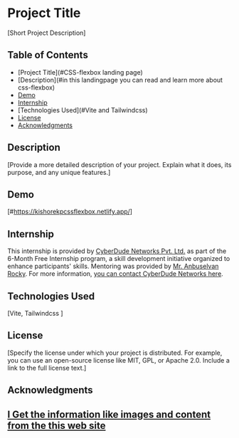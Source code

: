 # Project Title 
[Short Project Description]
## Table of Contents
- [Project Title](#CSS-flexbox landing page)
- [Description](#in this landingpage you can read and learn more about css-flexbox)
- [Demo](#https://kishorekpcssflexbox.netlify.app/)
- [Internship](#internship)
- [Technologies Used](#Vite and Tailwindcss)
- [License](#license)
- [Acknowledgments](#acknowledgments)
## Description
[Provide a more detailed description of your project. Explain what it does, its purpose, and any unique features.]
## Demo
[#https://kishorekpcssflexbox.netlify.app/]


## Internship
This internship is provided by [CyberDude Networks Pvt. Ltd.](https://youtube.com/cyberdudenetworks) as part of the 6-Month Free Internship program, a skill development initiative organized to enhance participants' skills. Mentoring was provided by [Mr. Anbuselvan Rocky](https://instagram.com/anbuselvanrocky). For more information, [you can contact CyberDude Networks here](https://cyberdudenetworks.com).
## Technologies Used 
[Vite, 
Tailwindcss
]

## License
[Specify the license under which your project is distributed. For example, you can use an open-source license like MIT, GPL, or Apache 2.0. Include a link to the full license text.]
## Acknowledgments
[I Get the information like images and content from the this web site](https://https://css-tricks.com/snippets/css/a-guide-to-flexbox/)
---
